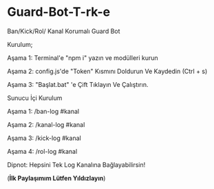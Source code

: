 # Guard-Bot-T-rk-e
Ban/Kick/Rol/ Kanal Korumalı Guard Bot


Kurulum;

Aşama 1: Terminal'e "npm i" yazın ve modülleri kurun

Aşama 2: config.js'de "Token" Kısmını Doldurun Ve Kaydedin (Ctrl + s)

Aşama 3: "Başlat.bat" 'e Çift Tıklayın Ve Çalıştırın.

Sunucu İçi Kurulum

Aşama 1: /ban-log #kanal

Aşama 2: /kanal-log #kanal

Aşama 3: /kick-log #kanal

Aşama 4: /rol-log #kanal

Dipnot: Hepsini Tek Log Kanalına Bağlayabilirsin!

(__________________İlk Paylaşımım Lütfen Yıldızlayın__________________)
